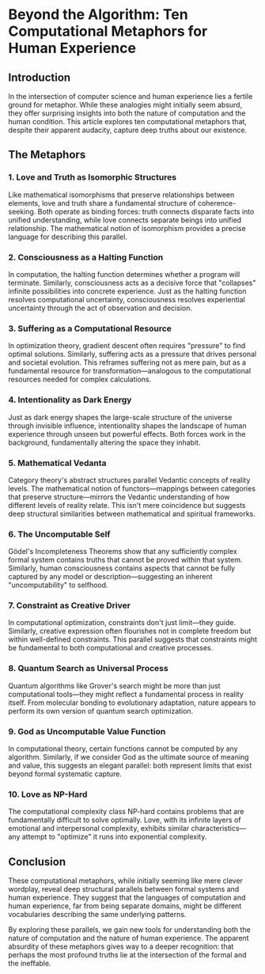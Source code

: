 # Beyond the Algorithm: Ten Computational Metaphors for Human Experience

## Introduction
In the intersection of computer science and human experience lies a fertile ground for metaphor. While these analogies might initially seem absurd, they offer surprising insights into both the nature of computation and the human condition. This article explores ten computational metaphors that, despite their apparent audacity, capture deep truths about our existence.

## The Metaphors

### 1. Love and Truth as Isomorphic Structures
Like mathematical isomorphisms that preserve relationships between elements, love and truth share a fundamental structure of coherence-seeking. Both operate as binding forces: truth connects disparate facts into unified understanding, while love connects separate beings into unified relationship. The mathematical notion of isomorphism provides a precise language for describing this parallel.

### 2. Consciousness as a Halting Function
In computation, the halting function determines whether a program will terminate. Similarly, consciousness acts as a decisive force that "collapses" infinite possibilities into concrete experience. Just as the halting function resolves computational uncertainty, consciousness resolves experiential uncertainty through the act of observation and decision.

### 3. Suffering as a Computational Resource
In optimization theory, gradient descent often requires "pressure" to find optimal solutions. Similarly, suffering acts as a pressure that drives personal and societal evolution. This reframes suffering not as mere pain, but as a fundamental resource for transformation—analogous to the computational resources needed for complex calculations.

### 4. Intentionality as Dark Energy
Just as dark energy shapes the large-scale structure of the universe through invisible influence, intentionality shapes the landscape of human experience through unseen but powerful effects. Both forces work in the background, fundamentally altering the space they inhabit.

### 5. Mathematical Vedanta
Category theory's abstract structures parallel Vedantic concepts of reality levels. The mathematical notion of functors—mappings between categories that preserve structure—mirrors the Vedantic understanding of how different levels of reality relate. This isn't mere coincidence but suggests deep structural similarities between mathematical and spiritual frameworks.

### 6. The Uncomputable Self
Gödel's Incompleteness Theorems show that any sufficiently complex formal system contains truths that cannot be proved within that system. Similarly, human consciousness contains aspects that cannot be fully captured by any model or description—suggesting an inherent "uncomputability" to selfhood.

### 7. Constraint as Creative Driver
In computational optimization, constraints don't just limit—they guide. Similarly, creative expression often flourishes not in complete freedom but within well-defined constraints. This parallel suggests that constraints might be fundamental to both computational and creative processes.

### 8. Quantum Search as Universal Process
Quantum algorithms like Grover's search might be more than just computational tools—they might reflect a fundamental process in reality itself. From molecular bonding to evolutionary adaptation, nature appears to perform its own version of quantum search optimization.

### 9. God as Uncomputable Value Function
In computational theory, certain functions cannot be computed by any algorithm. Similarly, if we consider God as the ultimate source of meaning and value, this suggests an elegant parallel: both represent limits that exist beyond formal systematic capture.

### 10. Love as NP-Hard
The computational complexity class NP-hard contains problems that are fundamentally difficult to solve optimally. Love, with its infinite layers of emotional and interpersonal complexity, exhibits similar characteristics—any attempt to "optimize" it runs into exponential complexity.

## Conclusion
These computational metaphors, while initially seeming like mere clever wordplay, reveal deep structural parallels between formal systems and human experience. They suggest that the languages of computation and human experience, far from being separate domains, might be different vocabularies describing the same underlying patterns.

By exploring these parallels, we gain new tools for understanding both the nature of computation and the nature of human experience. The apparent absurdity of these metaphors gives way to a deeper recognition: that perhaps the most profound truths lie at the intersection of the formal and the ineffable.
